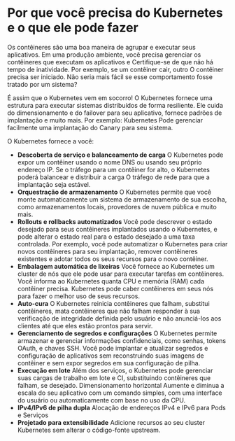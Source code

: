 # Por que você precisa do Kubernetes e o que ele pode fazer

Os contêineres são uma boa maneira de agrupar e executar seus aplicativos. Em uma produção ambiente, você precisa gerenciar os contêineres que executam os aplicativos e Certifique-se de que não há tempo de inatividade. Por exemplo, se um contêiner cair, outro O contêiner precisa ser iniciado. Não seria mais fácil se esse comportamento fosse tratado por um sistema?

É assim que o Kubernetes vem em socorro! O Kubernetes fornece uma estrutura para executar sistemas distribuídos de forma resiliente. Ele cuida do dimensionamento e do failover para seu aplicativo, fornece padrões de implantação e muito mais. Por exemplo: Kubernetes Pode gerenciar facilmente uma implantação do Canary para seu sistema.

O Kubernetes fornece a você:

* **Descoberta de serviço e balanceamento de carga** O Kubernetes pode expor um contêiner usando o nome DNS ou usando seu próprio endereço IP. Se o tráfego para um contêiner for alto, o Kubernetes poderá balancear e distribuir a carga O tráfego de rede para que a implantação seja estável.
* **Orquestração de armazenamento** O Kubernetes permite que você monte automaticamente um sistema de armazenamento de sua escolha, como armazenamentos locais, provedores de nuvem pública e muito mais.
* **Rollouts e rollbacks automatizados** Você pode descrever o estado desejado para seus contêineres implantados usando o Kubernetes, e pode alterar o estado real para o estado desejado a uma taxa controlada. Por exemplo, você pode automatizar o Kubernetes para criar novos contêineres para seu implantação, remover contêineres existentes e adotar todos os seus recursos para o novo contêiner.
* **Embalagem automática de lixeiras** Você fornece ao Kubernetes um cluster de nós que ele pode usar para executar tarefas em contêineres. Você informa ao Kubernetes quanta CPU e memória (RAM) cada contêiner precisa. Kubernetes pode caber contêineres em seus nós para fazer o melhor uso de seus recursos.
* **Auto-cura** O Kubernetes reinicia contêineres que falham, substitui contêineres, mata contêineres que não falham responder à sua verificação de integridade definida pelo usuário e não anunciá-los aos clientes até que eles estão prontos para servir.
* **Gerenciamento de segredos e configurações** O Kubernetes permite armazenar e gerenciar informações confidenciais, como senhas, tokens OAuth, e chaves SSH. Você pode implantar e atualizar segredos e configuração de aplicativos sem reconstruindo suas imagens de contêiner e sem expor segredos em sua configuração de pilha.
* **Execução em lote** Além dos serviços, o Kubernetes pode gerenciar suas cargas de trabalho em lote e CI, substituindo contêineres que falham, se desejado.
Dimensionamento horizontal Aumente e diminua a escala do seu aplicativo com um comando simples, com uma interface do usuário ou automaticamente com base no uso da CPU.
* **IPv4/IPv6 de pilha dupla** Alocação de endereços IPv4 e IPv6 para Pods e Serviços
* **Projetado para extensibilidade** Adicione recursos ao seu cluster Kubernetes sem alterar o código-fonte upstream.